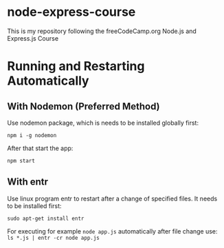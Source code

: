 # node-express-course

This is my repository following the freeCodeCamp.org Node.js and Express.js Course

# Running and Restarting Automatically

## With Nodemon (Preferred Method)

Use nodemon package, which is needs to be installed globally first:

`npm i -g nodemon`

After that start the app:

`npm start`

## With entr

Use linux program entr to restart after a change of specified files. It needs to be installed first:

`sudo apt-get install entr`

For executing for example `node app.js` automatically after file change use:
`ls *.js | entr -cr node app.js`

